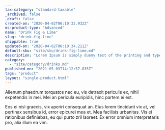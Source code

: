 ```yaml
---
tax-category: "standard-taxable"
_archived: false
_draft: false
created-on: "2020-04-02T06:10:32.932Z"
ec-product-type: "Advanced"
name: "Drink Fig & Lime"
slug: "drink-fig-lime"
shippable: true
updated-on: "2020-04-02T06:10:34.211Z"
default-sku: "site/sku/drink-fig-lime.md"
description: "Lorem Ipsum is simply dummy text of the printing and typesetting industry."
category:
  - "site/category/drinks.md"
published-on: "2021-05-03T14:12:57.835Z"
tags: "product"
layout: "single-product.html"
---
```


Alienum phaedrum torquatos nec eu, vis detraxit periculis ex, nihil expetendis in mei. Mei an pericula euripidis, hinc partem ei est.

Eos ei nisl graecis, vix aperiri consequat an. Eius lorem tincidunt vix at, vel pertinax sensibus id, error epicurei mea et. Mea facilisis urbanitas. Vis ei rationibus definiebas, eu qui purto zril laoreet. Ex error omnium interpretaris pro, alia illum ea vim.

‍
